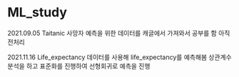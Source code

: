 # ML_study

2021.09.05
Taitanic 사망자 예측을 위한 데이터를 캐글에서 가져와서 공부를 함 아직 전처리 

2021.11.16
Life_expectancy 데이터를 사용해 life_expectancy를 예측해봄 상관계수분석을 하고 표준화를 진행하여 선형회귀로 예측을 진행
